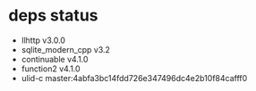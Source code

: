 # deps status

* llhttp v3.0.0
* sqlite_modern_cpp v3.2
* continuable v4.1.0
* function2 v4.1.0
* ulid-c master:4abfa3bc14fdd726e347496dc4e2b10f84cafff0